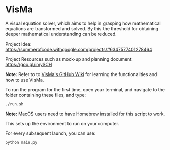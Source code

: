 # VisMa
A visual equation solver, which aims to help in grasping how mathematical equations are transformed and solved. By this the threshold for obtaining deeper mathematical understanding can be reduced.

Project Idea: https://summerofcode.withgoogle.com/projects/#6347577401278464

Project Resources such as mock-up and planning document: https://goo.gl/imySCH

**Note:** Refer to to [VisMa's GitHub Wiki](https://github.com/aerospaceresearch/VisMa/wiki) for learning the functionalities and how to use VisMa.

To run the program for the first time, open your terminal, and navigate to the folder containing these files, and type:
```
./run.sh
```
**Note:** MacOS users need to have Homebrew installed for this script to work.  

This sets up the environment to run on your computer.

For every subsequent launch, you can use:

```
python main.py
```
